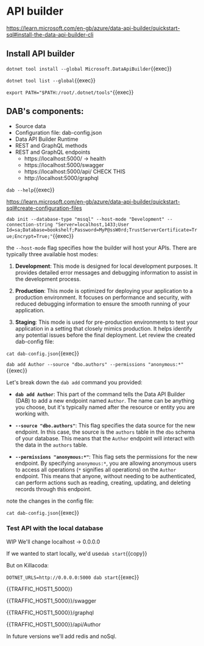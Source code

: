 # API builder


https://learn.microsoft.com/en-gb/azure/data-api-builder/quickstart-sql#install-the-data-api-builder-cli

## Install API builder

`dotnet tool install --global Microsoft.DataApiBuilder`{{exec}}

`dotnet tool list --global`{{exec}}

`export PATH="$PATH:/root/.dotnet/tools"`{{exec}}




## DAB's components:

- Source data
- Configuration file: dab-config.json
- Data API Builder Runtime
- REST and GraphQL methods
- REST and GraphQL endpoints
  - https://localhost:5000/ -> health
  - https://localhost:5000/swagger
  - https://localhost:5000/api/<name>   CHECK THIS
  - http://localhost:5000/graphql

`dab --help`{{exec}}


https://learn.microsoft.com/en-gb/azure/data-api-builder/quickstart-sql#create-configuration-files

`dab init --database-type "mssql" --host-mode "Development" --connection-string "Server=localhost,1433;User Id=sa;Database=bookshelf;Password=MyP@ssW0rd;TrustServerCertificate=True;Encrypt=True;"`{{exec}}

the `--host-mode` flag specifies how the builder will host your APIs. There are typically three available host modes: 

1. **Development**: This mode is designed for local development purposes. It provides detailed error messages and debugging information to assist in the development process.

2. **Production**: This mode is optimized for deploying your application to a production environment. It focuses on performance and security, with reduced debugging information to ensure the smooth running of your application.

3. **Staging**: This mode is used for pre-production environments to test your application in a setting that closely mimics production. It helps identify any potential issues before the final deployment.
Let review the created dab-config file:

`cat dab-config.json`{{exec}}


`dab add Author --source "dbo.authors" --permissions "anonymous:*"`{{exec}}

Let's break down the `dab add` command you provided:

- **`dab add Author`**: This part of the command tells the Data API Builder (DAB) to add a new endpoint named `Author`. The name can be anything you choose, but it's typically named after the resource or entity you are working with.

- **`--source "dbo.authors"`**: This flag specifies the data source for the new endpoint. In this case, the source is the `authors` table in the `dbo` schema of your database. This means that the `Author` endpoint will interact with the data in the `authors` table.

- **`--permissions "anonymous:*"`**: This flag sets the permissions for the new endpoint. By specifying `anonymous:*`, you are allowing anonymous users to access all operations (`*` signifies all operations) on the `Author` endpoint. This means that anyone, without needing to be authenticated, can perform actions such as reading, creating, updating, and deleting records through this endpoint.


note the changes in the config file:

`cat dab-config.json`{{exec}}

### Test API with the local database


WIP We'll change localhost -> 0.0.0.0

If we wanted to start locally, we'd use`dab start`{{copy}}

But on Killacoda:

`DOTNET_URLS=http://0.0.0.0:5000 dab start`{{exec}}

{{TRAFFIC_HOST1_5000}}

{{TRAFFIC_HOST1_5000}}/swagger

{{TRAFFIC_HOST1_5000}}/graphql

{{TRAFFIC_HOST1_5000}}/api/Author

In future versions we'll add redis and noSql.
